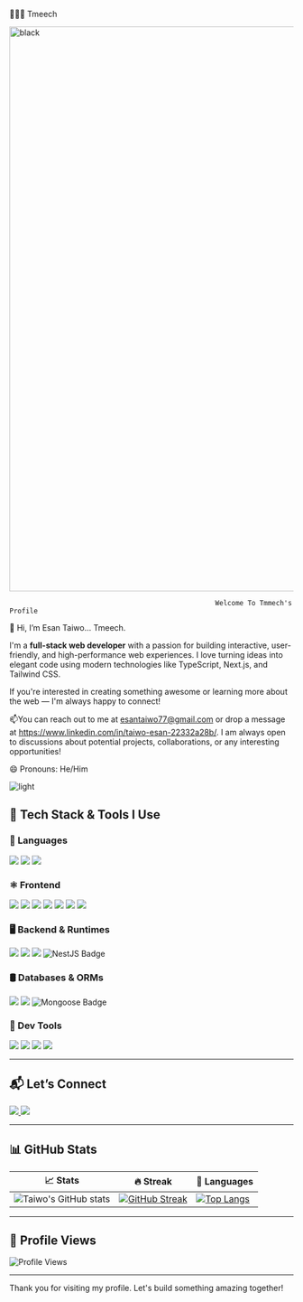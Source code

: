 

👨🏻‍💻 Tmeech


<img width="1000" alt="black" src="https://github.com/tmeechh/tmeechh/assets/145122266/a24793d7-e35b-4598-a171-338948be9a06">




   
                                                       Welcome To Tmmech's Profile 


                                                            


👋 Hi, I’m Esan Taiwo... Tmeech.

I'm a **full-stack web developer** with a passion for building interactive, user-friendly, and high-performance web experiences.
I love turning ideas into elegant code using modern technologies like TypeScript, Next.js, and Tailwind CSS.

If you're interested in creating something awesome or learning more about the web — I'm always happy to connect!



📫You can reach out to me at esantaiwo77@gmail.com or drop a message at https://www.linkedin.com/in/taiwo-esan-22332a28b/. I am always open to discussions about potential projects, collaborations, or any interesting opportunities!

😄 Pronouns: He/Him



![light](https://github.com/tmeechh/tmeechh/assets/145122266/f8b1c765-a469-4a1f-837c-3c2bf3aac055)




## 🚀 Tech Stack & Tools I Use

### 🧠 Languages
<div>
  <img src="https://img.shields.io/badge/TypeScript-3178C6?style=for-the-badge&logo=typescript&logoColor=white" />
  <img src="https://img.shields.io/badge/JavaScript-F7DF1E?style=for-the-badge&logo=javascript&logoColor=323330" />
  <img src="https://img.shields.io/badge/Solidity-3776AB?style=for-the-badge&logo=solidity&logoColor=white" />
</div>

### ⚛️ Frontend
<div>
  <img src="https://img.shields.io/badge/React-20232A?style=for-the-badge&logo=react&logoColor=61DAFB" />
  <img src="https://img.shields.io/badge/Next.js-000000?style=for-the-badge&logo=nextdotjs&logoColor=white" />
  <img src="https://img.shields.io/badge/React Hook Form-EC5990?style=for-the-badge&logo=reacthookform&logoColor=white" />
  <img src="https://img.shields.io/badge/ShadCN_UI-000000?style=for-the-badge&logo=vercel&logoColor=white" />
  <img src="https://img.shields.io/badge/Lucide-000000?style=for-the-badge&logo=lucide&logoColor=white" />
  <img src="https://img.shields.io/badge/TailwindCSS-38B2AC?style=for-the-badge&logo=tailwind-css&logoColor=white" />
  <img src="https://img.shields.io/badge/Chart.js-FF6384?style=for-the-badge&logo=chartdotjs&logoColor=white" />
</div>

### 🖥️ Backend & Runtimes
<div>
  <img src="https://img.shields.io/badge/Node.js-339933?style=for-the-badge&logo=nodedotjs&logoColor=white" />
  <img src="https://img.shields.io/badge/Bun-000000?style=for-the-badge&logo=bun&logoColor=white" />
  <img src="https://img.shields.io/badge/Express.js-000000?style=for-the-badge&logo=express&logoColor=white" />
 <img src="https://img.shields.io/badge/NestJS-E0234E?style=for-the-badge&logo=nestjs&logoColor=white" alt="NestJS Badge"/>
</div>

### 🛢️ Databases & ORMs
<div>
  <img src="https://img.shields.io/badge/PostgreSQL-316192?style=for-the-badge&logo=postgresql&logoColor=white" />
  <img src="https://img.shields.io/badge/MongoDB-4EA94B?style=for-the-badge&logo=mongodb&logoColor=white" />
 <img src="https://img.shields.io/badge/Mongoose-880000?style=for-the-badge&logo=mongoose&logoColor=white" alt="Mongoose Badge"/>

</div>

### 🧰 Dev Tools
<div>
  <img src="https://img.shields.io/badge/Postman-FF6C37?style=for-the-badge&logo=postman&logoColor=white" />
  <img src="https://img.shields.io/badge/Swagger-85EA2D?style=for-the-badge&logo=swagger&logoColor=white" />
  <img src="https://img.shields.io/badge/Git-E44C30?style=for-the-badge&logo=git&logoColor=white" />
  <img src="https://img.shields.io/badge/GitHub-181717?style=for-the-badge&logo=github&logoColor=white" />
</div>

---

## 📬 Let’s Connect

<div id="badges">
  <a href="https://www.linkedin.com/in/taiwo-esan">
    <img src="https://img.shields.io/badge/LinkedIn-blue?style=for-the-badge&logo=linkedin&logoColor=white" />
  </a>
  <a href="https://twitter.com/tmeech_">
    <img src="https://img.shields.io/badge/Twitter-1DA1F2?style=for-the-badge&logo=twitter&logoColor=white" />
  </a>
</div>

---

## 📊 GitHub Stats

| 📈 Stats | 🔥 Streak | 🧠 Languages |
|---------|----------|--------------|
| ![Taiwo's GitHub stats](https://github-readme-stats.vercel.app/api?username=tmeechh&show_icons=true&theme=radical) | [![GitHub Streak](https://streak-stats.demolab.com?user=tmeechh&theme=dark&hide_border=true&border_radius=4.5)](https://git.io/streak-stats) | [![Top Langs](https://github-readme-stats.vercel.app/api/top-langs/?username=tmeechh&layout=compact&theme=radical)](https://github.com/anuraghazra/github-readme-stats) |

---

## 👀 Profile Views

![Profile Views](https://komarev.com/ghpvc/?username=tmeechh&color=blue)

---

<!-- 
🔭 I’m currently building: scalable full-stack apps with modern tech (Next.js, TypeScript, Bun)
🌱 I’m currently exploring: Web3 Development
📢 I build 
-->





Thank you for visiting my profile. Let's build something amazing together!



